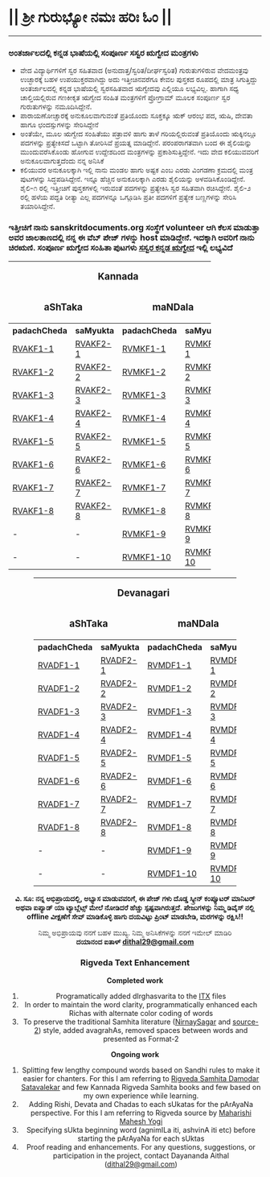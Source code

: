 # || ಶ್ರೀ ಗುರುಭ್ಯೋ ನಮಃ  ಹರಿಃ ಓಂ ||

---

### ಅಂತರ್ಜಾಲದಲ್ಲಿ ಕನ್ನಡ ಭಾಷೆಯಲ್ಲಿ ಸಂಪೂರ್ಣ ಸಸ್ವರ ಋಗ್ವೇದ ಮಂತ್ರಗಳು 

- ವೇದ ವಿದ್ಯಾರ್ಥಿಗಳಿಗೆ ಸ್ವರ ಸಹಿತವಾದ (ಅನುದಾತ್ತ/ಸ್ವರಿತ/ದೀರ್ಘಸ್ವರಿತ) ಗುರುತುಗಳಿರುವ ವೇದಮಂತ್ರವು ಉಚ್ಛಾರಕ್ಕೆ ಬಹಳ ಉಪಯುಕ್ತರವಾಗಿದ್ದು ಅದು ಇತ್ತೀಚಿನವರೆಗೂ ಕೇವಲ ಪುಸ್ತಕದ ರೂಪದಲ್ಲಿ ಮಾತ್ರ ಸಿಗುತ್ತಿದ್ದು ಅಂತರ್ಜಾಲದಲ್ಲಿ ಕನ್ನಡ ಭಾಷೆಯಲ್ಲಿ ಸ್ವರಸಹಿತವಾದ ಋಗ್ವೇದವು ಎಲ್ಲಿಯೂ ಲಭ್ಯವಿಲ್ಲ. ಹಾಗಾಗಿ ಸಧ್ಯ ಚಾಲ್ತಿಯಲ್ಲಿರುವ ಗಣಕೀಕೃತ ಋಗ್ವೇದ ಸಂಹಿತ ಮಂತ್ರಗಳಿಗೆ ಪ್ರೋಗ್ರಾಮ್ ಮೂಲಕ ಸಂಪೂರ್ಣ ಸ್ವರ ಗುರುತುಗಳನ್ನು ನಮೂದಿಸಿದ್ದೇನೆ.
- ಪಾರಾಯಣೋಚ್ಚಾರಕ್ಕೆ ಅನುಕೂಲವಾಗುವಂತೆ ಪ್ರತಿಯೊಂದು ಸೂಕ್ತಕ್ಕೂ ಋಕ್ ಆರಂಭ ಪದ, ಋಷಿ, ದೇವತಾ ಹಾಗೂ ಛಂದಸ್ಸುಗಳನ್ನು ಸೇರಿಸಿದ್ದೇನೆ
- ಅಂತೆಯೇ, ಮೂಲ ಋಗ್ವೇದ ಸಂಹಿತೆಯು ಪತ್ರಾವಳಿ ಹಾಗು ತಾಳೆ ಗರಿಯಲ್ಲಿರುವಂತೆ ಪ್ರತಿಯೊಂದು ಋಕ್ಕಿನಲ್ಲೂ ಪದಗಳನ್ನು ಪ್ರತ್ಯೇಕಿಸದೆ ಒಟ್ಟಾಗಿ ತೋರಿಸಿವೆ ಪ್ರಯತ್ನ ಮಾಡಿದ್ದೇನೆ. ಪರಂಪರಾಗತವಾಗಿ ಬಂದ ಈ ಶೈಲಿಯನ್ನು ಮುಂದುವರೆಸಿಕೊಂಡು ಹೋಗುವ ಉದ್ದೇಶದಿಂದ ಮಂತ್ರಗಳನ್ನು ಪ್ರಕಾಶಿಸುತ್ತಿದ್ದೇನೆ. ಇದು ವೇದ ಕಲಿಯುವವರಿಗೆ ಅನುಕೂಲವಾಗುತ್ತದೆಂದು ನನ್ನ ಅನಿಸಿಕೆ
- ಕಲಿಯುವರ ಅನುಕೂಲಕ್ಕಾಗಿ ಇಲ್ಲಿ ನಾನು ಮಂಡಲ ಹಾಗು ಅಷ್ಟಕ ಎಂಬ ಎರಡು ವಿಂಗಡಣಾ ಕ್ರಮದಲ್ಲಿ ಮಂತ್ರ ಪುಟಗಳನ್ನು ಸಿದ್ಧಪಡಿಸಿದ್ದೇನೆ. ಇನ್ನೂ ಹೆಚ್ಚಿನ ಅನುಕೂಲಕ್ಕಾಗಿ ಎರಡು ಶೈಲಿಯನ್ನು ಅಳವಡಿಸಿಕೊಂಡಿದ್ದೇನೆ. ಶೈಲಿ-೧ ರಲ್ಲಿ ಇತ್ತೀಚಿಗೆ ಪುಸ್ತಕಗಳಲ್ಲಿ ಇರುವಂತೆ ಪದಗಳನ್ನು ಪ್ರತ್ಯೇಕಿಸಿ ಸ್ವರ ಸಹಿತವಾಗಿ ರಚಿಸಿದ್ದೇನೆ. ಶೈಲಿ-೨ ರಲ್ಲಿ ಹಳೆಯ ಪದ್ದತಿ ರೀತ್ಯಾ ಎಲ್ಲ ಪದಗಳನ್ನೂ ಒಗ್ಗೂಡಿಸಿ ಪ್ರತೀ ಪದಗಳಿಗೆ ಪ್ರತ್ಯೇಕ ಬಣ್ಣಗಳನ್ನು ಸೇರಿಸಿ ತಯಾರಿಸಿದ್ದೇನೆ.

### ಇತ್ತೀಚಿಗೆ ನಾನು sanskritdocuments.org ಸಂಸ್ಥೆಗೆ volunteer ಆಗಿ ಕೆಲಸ ಮಾಡುತ್ತಾ ಅವರ ಜಾಲತಾಣದಲ್ಲಿ ನನ್ನ ಈ ವೆಬ್ ಪೇಜ್ ಗಳನ್ನು host ಮಾಡಿದ್ದೇನೆ. ಇದಕ್ಕಾಗಿ ಅವರಿಗೆ ನಾನು ಚಿರಋಣಿ. ಸಂಪೂರ್ಣ ಋಗ್ವೇದ ಸಂಹಿತಾ ಪುಟಗಳು [ಸಸ್ವರ ಕನ್ನಡ ಋಗ್ವೇದ](https://sanskritdocuments.org/kannada/) ಇಲ್ಲಿ ಲಭ್ಯವಿದೆ

<table style="width:80%">
<tr valign="top">
	<td colspan="4">
	<p align="center"><font size="2" style="font-size: 14pt"><b>Kannada</b></font></p>
		</td>
	</tr>
<tr valign="top">
	<td colspan="2">
	<p align="center"><font size="2" style="font-size: 14pt"><b>aShTaka</b></font></p>
	</td>
	<td colspan="2">
	<p align="center"><font size="2" style="font-size: 14pt"><b>maNDala</b></font></p>
		</td>
	</tr>
  <tr>
    <th>padachCheda</th> 
    <th>saMyukta</th>
    <th>padachCheda</th> 
    <th>saMyukta</th>
  </tr>
  <tr>
    <td><a href="https://sanskritdocuments.org/doc_veda/RVAKF1-1.html">RVAKF1-1</a></td>
    <td><a href="https://sanskritdocuments.org/doc_veda/RVAKF2-1.html">RVAKF2-1</a></td>
    <td><a href="https://sanskritdocuments.org/doc_veda/RVMKF1-1.html">RVMKF1-1</a></td>
    <td><a href="https://sanskritdocuments.org/doc_veda/RVMKF2-1.html">RVMKF2-1</a></td>
  </tr>
  <tr>
    <td><a href="https://sanskritdocuments.org/doc_veda/RVAKF1-2.html">RVAKF1-2</a></td>
    <td><a href="https://sanskritdocuments.org/doc_veda/RVAKF2-2.html">RVAKF2-2</a></td>
    <td><a href="https://sanskritdocuments.org/doc_veda/RVMKF1-2.html">RVMKF1-2</a></td>
    <td><a href="https://sanskritdocuments.org/doc_veda/RVMKF2-2.html">RVMKF2-2</a></td>
  </tr>
  <tr>
    <td><a href="https://sanskritdocuments.org/doc_veda/RVAKF1-3.html">RVAKF1-3</a></td>
    <td><a href="https://sanskritdocuments.org/doc_veda/RVAKF2-3.html">RVAKF2-3</a></td>
    <td><a href="https://sanskritdocuments.org/doc_veda/RVMKF1-3.html">RVMKF1-3</a></td>
    <td><a href="https://sanskritdocuments.org/doc_veda/RVMKF2-3.html">RVMKF2-3</a></td>
  </tr>
  <tr>
    <td><a href="https://sanskritdocuments.org/doc_veda/RVAKF1-4.html">RVAKF1-4</a></td>
    <td><a href="https://sanskritdocuments.org/doc_veda/RVAKF2-4.html">RVAKF2-4</a></td>
    <td><a href="https://sanskritdocuments.org/doc_veda/RVMKF1-4.html">RVMKF1-4</a></td>
    <td><a href="https://sanskritdocuments.org/doc_veda/RVMKF2-4.html">RVMKF2-4</a></td>
  </tr>
  <tr>
    <td><a href="https://sanskritdocuments.org/doc_veda/RVAKF1-5.html">RVAKF1-5</a></td>
    <td><a href="https://sanskritdocuments.org/doc_veda/RVAKF2-5.html">RVAKF2-5</a></td>
    <td><a href="https://sanskritdocuments.org/doc_veda/RVMKF1-5.html">RVMKF1-5</a></td>
    <td><a href="https://sanskritdocuments.org/doc_veda/RVMKF2-5.html">RVMKF2-5</a></td>
  </tr>
  <tr>
    <td><a href="https://sanskritdocuments.org/doc_veda/RVAKF1-6.html">RVAKF1-6</a></td>
    <td><a href="https://sanskritdocuments.org/doc_veda/RVAKF2-6.html">RVAKF2-6</a></td>
    <td><a href="https://sanskritdocuments.org/doc_veda/RVMKF1-6.html">RVMKF1-6</a></td>
    <td><a href="https://sanskritdocuments.org/doc_veda/RVMKF2-6.html">RVMKF2-6</a></td>
  </tr>
  <tr>
    <td><a href="https://sanskritdocuments.org/doc_veda/RVAKF1-7.html">RVAKF1-7</a></td>
    <td><a href="https://sanskritdocuments.org/doc_veda/RVAKF2-7.html">RVAKF2-7</a></td>
    <td><a href="https://sanskritdocuments.org/doc_veda/RVMKF1-7.html">RVMKF1-7</a></td>
    <td><a href="https://sanskritdocuments.org/doc_veda/RVMKF2-7.html">RVMKF2-7</a></td>
  </tr>
  <tr>
    <td><a href="https://sanskritdocuments.org/doc_veda/RVAKF1-8.html">RVAKF1-8</a></td>
    <td><a href="https://sanskritdocuments.org/doc_veda/RVAKF2-8.html">RVAKF2-8</a></td>
    <td><a href="https://sanskritdocuments.org/doc_veda/RVMKF1-8.html">RVMKF1-8</a></td>
    <td><a href="https://sanskritdocuments.org/doc_veda/RVMKF2-8.html">RVMKF2-8</a></td>
  </tr>
  <tr>
    <td>-</td>
    <td>-</td>
    <td><a href="https://sanskritdocuments.org/doc_veda/RVMKF1-9.html">RVMKF1-9</a></td>
    <td><a href="https://sanskritdocuments.org/doc_veda/RVMKF2-9.html">RVMKF2-9</a></td>
  </tr>
  <tr>
    <td>-</td>
    <td>-</td>
    <td><a href="https://sanskritdocuments.org/doc_veda/RVMKF1-10.html">RVMKF1-10</a></td>
    <td><a href="https://sanskritdocuments.org/doc_veda/RVMKF2-10.html">RVMKF2-10</a></td>
  </tr>
</table></center>
<center>
<table style="width:80%">
<tr valign="top">
	<td colspan="4">
	<p align="center"><font size="2" style="font-size: 14pt"><b>Devanagari</b></font></p>
	</td>
	</tr>
<tr valign="top">
	<td colspan="2">
	<p align="center"><font size="2" style="font-size: 14pt"><b>aShTaka</b></font></p>
	</td>
	<td colspan="2">
	<p align="center"><font size="2" style="font-size: 14pt"><b>maNDala</b></font></p>
		</td>
	</tr>
  <tr>
    <th>padachCheda</th> 
    <th>saMyukta</th>
    <th>padachCheda</th> 
    <th>saMyukta</th>
  </tr>
  <tr>
    <td><a href="https://sanskritdocuments.org/doc_veda/RVADF1-1.html">RVADF1-1</a></td>
    <td><a href="https://sanskritdocuments.org/doc_veda/RVADF2-1.html">RVADF2-1</a></td>
    <td><a href="https://sanskritdocuments.org/doc_veda/RVMDF1-1.html">RVMDF1-1</a></td>
    <td><a href="https://sanskritdocuments.org/doc_veda/RVMDF2-1.html">RVMDF2-1</a></td>
  </tr>
  <tr>
    <td><a href="https://sanskritdocuments.org/doc_veda/RVADF1-2.html">RVADF1-2</a></td>
    <td><a href="https://sanskritdocuments.org/doc_veda/RVADF2-2.html">RVADF2-2</a></td>
    <td><a href="https://sanskritdocuments.org/doc_veda/RVMDF1-2.html">RVMDF1-2</a></td>
    <td><a href="https://sanskritdocuments.org/doc_veda/RVMDF2-2.html">RVMDF2-2</a></td>
  </tr>
  <tr>
    <td><a href="https://sanskritdocuments.org/doc_veda/RVADF1-3.html">RVADF1-3</a></td>
    <td><a href="https://sanskritdocuments.org/doc_veda/RVADF2-3.html">RVADF2-3</a></td>
    <td><a href="https://sanskritdocuments.org/doc_veda/RVMDF1-3.html">RVMDF1-3</a></td>
    <td><a href="https://sanskritdocuments.org/doc_veda/RVMDF2-3.html">RVMDF2-3</a></td>
  </tr>
  <tr>
    <td><a href="https://sanskritdocuments.org/doc_veda/RVADF1-4.html">RVADF1-4</a></td>
    <td><a href="https://sanskritdocuments.org/doc_veda/RVADF2-4.html">RVADF2-4</a></td>
    <td><a href="https://sanskritdocuments.org/doc_veda/RVMDF1-4.html">RVMDF1-4</a></td>
    <td><a href="https://sanskritdocuments.org/doc_veda/RVMDF2-4.html">RVMDF2-4</a></td>
  </tr>
  <tr>
    <td><a href="https://sanskritdocuments.org/doc_veda/RVADF1-5.html">RVADF1-5</a></td>
    <td><a href="https://sanskritdocuments.org/doc_veda/RVADF2-5.html">RVADF2-5</a></td>
    <td><a href="https://sanskritdocuments.org/doc_veda/RVMDF1-5.html">RVMDF1-5</a></td>
    <td><a href="https://sanskritdocuments.org/doc_veda/RVMDF2-5.html">RVMDF2-5</a></td>
  </tr>
  <tr>
    <td><a href="https://sanskritdocuments.org/doc_veda/RVADF1-6.html">RVADF1-6</a></td>
    <td><a href="https://sanskritdocuments.org/doc_veda/RVADF2-6.html">RVADF2-6</a></td>
    <td><a href="https://sanskritdocuments.org/doc_veda/RVMDF1-6.html">RVMDF1-6</a></td>
    <td><a href="https://sanskritdocuments.org/doc_veda/RVMDF2-6.html">RVMDF2-6</a></td>
  </tr>
  <tr>
    <td><a href="https://sanskritdocuments.org/doc_veda/RVADF1-7.html">RVADF1-7</a></td>
    <td><a href="https://sanskritdocuments.org/doc_veda/RVADF2-7.html">RVADF2-7</a></td>
    <td><a href="https://sanskritdocuments.org/doc_veda/RVMDF1-7.html">RVMDF1-7</a></td>
    <td><a href="https://sanskritdocuments.org/doc_veda/RVMDF2-7.html">RVMDF2-7</a></td>
  </tr>
  <tr>
    <td><a href="https://sanskritdocuments.org/doc_veda/RVADF1-8.html">RVADF1-8</a></td>
    <td><a href="https://sanskritdocuments.org/doc_veda/RVADF2-8.html">RVADF2-8</a></td>
    <td><a href="https://sanskritdocuments.org/doc_veda/RVMDF1-8.html">RVMDF1-8</a></td>
    <td><a href="https://sanskritdocuments.org/doc_veda/RVMDF2-8.html">RVMDF2-8</a></td>
  </tr>
  <tr>
    <td>-</td>
    <td>-</td>
    <td><a href="https://sanskritdocuments.org/doc_veda/RVMDF1-9.html">RVMDF1-9</a></td>
    <td><a href="https://sanskritdocuments.org/doc_veda/RVMDF2-9.html">RVMDF2-9</a></td>
  </tr>
  <tr>
    <td>-</td>
    <td>-</td>
    <td><a href="https://sanskritdocuments.org/doc_veda/RVMDF1-10.html">RVMDF1-10</a></td>
    <td><a href="https://sanskritdocuments.org/doc_veda/RVMDF2-10.html">RVMDF2-10</a></td>
  </tr>
</table>

**ವಿ. ಸೂ: ನನ್ನ ಅಭಿಪ್ರಾಯದಲ್ಲಿ, ಅಭ್ಯಾಸ ಮಾಡುವವರಿಗೆ, ಈ ಪೇಜ್ ಗಳು ದೊಡ್ಡ ಸ್ಕ್ರೀನ್ ಕಂಪ್ಯೂಟರ್ ಮಾನಿಟರ್ ಅಥವಾ ಐಪ್ಯಾಡ್ ಯಾ ಟ್ಯಾಬ್ಲೆಟ್ಸ್ ಮೇಲೆ ನೋಡಿದರೆ ಹೆಚ್ಚು ಸ್ಪಷ್ಟವಾಗಿರುತ್ತದೆ. ಪೇಜುಗಳನ್ನು ನಿಮ್ಮ ಡಿವೈಸ್ ನಲ್ಲಿ offline ವೀಕ್ಷಣೆಗೆ ಸೇವ್ ಮಾಡಿಕೊಳ್ಳಿ ಹಾಗು ದಯವಿಟ್ಟು ಪ್ರಿಂಟ್ ಮಾಡಬೇಡಿ, ಮರಗಳನ್ನು ರಕ್ಷಿಸಿ!!**

ನಿಮ್ಮ ಅಭಿಪ್ರಾಯವು ನನಗೆ ಬಹಳ ಮುಖ್ಯ. ನಿಮ್ಮ ಅನಿಸಿಕೆಗಳನ್ನು ನನಗೆ ಇಮೇಲ್ ಮಾಡಿರಿ
<br>
**ದಯಾನಂದ ಐತಾಳ್ <dithal29@gmail.com>**

### Rigveda Text Enhancement
**Completed work**
1.	Programatically added dIrghasvarita to the [ITX](https://sanskritdocuments.org/doc_veda/) files
2.	In order to maintain the word clarity, programmatically enhanced each Richas with alternate color coding of words
3.	To preserve the traditional Samhita literature ([NirnaySagar](https://archive.org/details/RikSamhitaDamagedAndTornNirnayaSagarPress/page/n115/mode/2up) and [source-2](https://archive.org/details/in.ernet.dli.2015.406020)) style, added avagrahAs, removed spaces between words and presented as Format-2

**Ongoing work**
1.	Splitting few lengthy compound words based on Sandhi rules to make it easier for chanters. For this I am referring to [Rigveda Samhita Damodar Satavalekar](https://archive.org/details/OhON_rigveda-samhita-damodar-satavalekar) and few Kannada Rigveda Samhita books and few based on my own experience while learning.
2.	Adding Rishi, Devata and Chadas to each sUkatas for the pArAyaNa perspective. For this I am referring to Rigveda source by [Maharishi Mahesh Yogi](http://vedicreserve.miu.edu/rk_veda.htm)
3.	Specifying sUkta beginning word (agnimILa iti, ashvinA iti etc) before starting the pArAyaNa for each sUktas
4.	Proof reading and enhancements. For any questions, suggestions, or participation in the project, contact Dayananda Aithal (dithal29@gmail.com)


